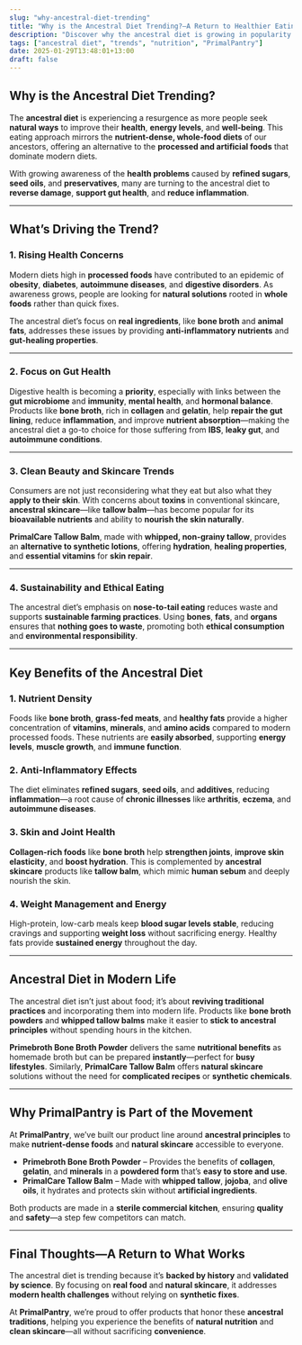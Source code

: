 ```yaml
---
slug: "why-ancestral-diet-trending"
title: "Why is the Ancestral Diet Trending?—A Return to Healthier Eating Habits"
description: "Discover why the ancestral diet is growing in popularity and how it helps address modern health issues caused by processed foods. Learn about PrimalPantry’s role in ancestral nutrition with bone broth and tallow balm."
tags: ["ancestral diet", "trends", "nutrition", "PrimalPantry"]
date: 2025-01-29T13:48:01+13:00
draft: false
---
```


## Why is the Ancestral Diet Trending?  
The **ancestral diet** is experiencing a resurgence as more people seek **natural ways** to improve their **health**, **energy levels**, and **well-being**. This eating approach mirrors the **nutrient-dense, whole-food diets** of our ancestors, offering an alternative to the **processed and artificial foods** that dominate modern diets.  

With growing awareness of the **health problems** caused by **refined sugars**, **seed oils**, and **preservatives**, many are turning to the ancestral diet to **reverse damage**, **support gut health**, and **reduce inflammation**.  

---

## **What’s Driving the Trend?**  

### 1. Rising Health Concerns  
Modern diets high in **processed foods** have contributed to an epidemic of **obesity**, **diabetes**, **autoimmune diseases**, and **digestive disorders**. As awareness grows, people are looking for **natural solutions** rooted in **whole foods** rather than quick fixes.  

The ancestral diet’s focus on **real ingredients**, like **bone broth** and **animal fats**, addresses these issues by providing **anti-inflammatory nutrients** and **gut-healing properties**.  

---

### 2. Focus on Gut Health  
Digestive health is becoming a **priority**, especially with links between the **gut microbiome** and **immunity**, **mental health**, and **hormonal balance**. Products like **bone broth**, rich in **collagen** and **gelatin**, help **repair the gut lining**, reduce **inflammation**, and improve **nutrient absorption**—making the ancestral diet a go-to choice for those suffering from **IBS**, **leaky gut**, and **autoimmune conditions**.  

---

### 3. Clean Beauty and Skincare Trends  
Consumers are not just reconsidering what they eat but also what they **apply to their skin**. With concerns about **toxins** in conventional skincare, **ancestral skincare**—like **tallow balm**—has become popular for its **bioavailable nutrients** and ability to **nourish the skin naturally**.  

**PrimalCare Tallow Balm**, made with **whipped, non-grainy tallow**, provides an **alternative to synthetic lotions**, offering **hydration**, **healing properties**, and **essential vitamins** for **skin repair**.  

---

### 4. Sustainability and Ethical Eating  
The ancestral diet’s emphasis on **nose-to-tail eating** reduces waste and supports **sustainable farming practices**. Using **bones**, **fats**, and **organs** ensures that **nothing goes to waste**, promoting both **ethical consumption** and **environmental responsibility**.  

---

## **Key Benefits of the Ancestral Diet**  

### 1. Nutrient Density  
Foods like **bone broth**, **grass-fed meats**, and **healthy fats** provide a higher concentration of **vitamins**, **minerals**, and **amino acids** compared to modern processed foods. These nutrients are **easily absorbed**, supporting **energy levels**, **muscle growth**, and **immune function**.  

### 2. Anti-Inflammatory Effects  
The diet eliminates **refined sugars**, **seed oils**, and **additives**, reducing **inflammation**—a root cause of **chronic illnesses** like **arthritis**, **eczema**, and **autoimmune diseases**.  

### 3. Skin and Joint Health  
**Collagen-rich foods** like **bone broth** help **strengthen joints**, **improve skin elasticity**, and **boost hydration**. This is complemented by **ancestral skincare** products like **tallow balm**, which mimic **human sebum** and deeply nourish the skin.  

### 4. Weight Management and Energy  
High-protein, low-carb meals keep **blood sugar levels stable**, reducing cravings and supporting **weight loss** without sacrificing energy. Healthy fats provide **sustained energy** throughout the day.  

---

## **Ancestral Diet in Modern Life**  

The ancestral diet isn’t just about food; it’s about **reviving traditional practices** and incorporating them into modern life. Products like **bone broth powders** and **whipped tallow balms** make it easier to **stick to ancestral principles** without spending hours in the kitchen.  

**Primebroth Bone Broth Powder** delivers the same **nutritional benefits** as homemade broth but can be prepared **instantly**—perfect for **busy lifestyles**. Similarly, **PrimalCare Tallow Balm** offers **natural skincare** solutions without the need for **complicated recipes** or **synthetic chemicals**.  

---

## **Why PrimalPantry is Part of the Movement**  
At **PrimalPantry**, we’ve built our product line around **ancestral principles** to make **nutrient-dense foods** and **natural skincare** accessible to everyone.  

- **Primebroth Bone Broth Powder** – Provides the benefits of **collagen**, **gelatin**, and **minerals** in a **powdered form** that’s **easy to store and use**.  
- **PrimalCare Tallow Balm** – Made with **whipped tallow**, **jojoba**, and **olive oils**, it hydrates and protects skin without **artificial ingredients**.  

Both products are made in a **sterile commercial kitchen**, ensuring **quality** and **safety**—a step few competitors can match.  

---

## **Final Thoughts—A Return to What Works**  
The ancestral diet is trending because it’s **backed by history** and **validated by science**. By focusing on **real food** and **natural skincare**, it addresses **modern health challenges** without relying on **synthetic fixes**.  

At **PrimalPantry**, we’re proud to offer products that honor these **ancestral traditions**, helping you experience the benefits of **natural nutrition** and **clean skincare**—all without sacrificing **convenience**.  
